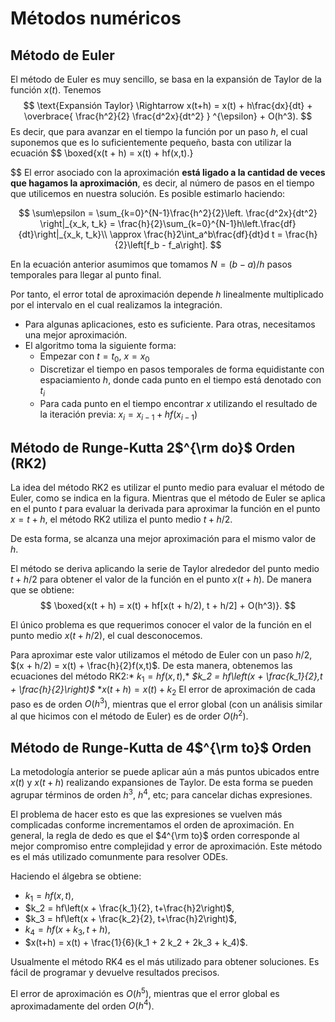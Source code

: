 # Métodos numéricos



## Método de Euler 
El método de Euler es muy sencillo, se basa en la expansión de Taylor de la función $x(t)$. Tenemos
$$
\text{Expansión Taylor} \Rightarrow x(t+h) = x(t) + h\frac{dx}{dt} + \overbrace{ \frac{h^2}{2} \frac{d^2x}{dt^2} } ^{\epsilon} + O(h^3).
$$
Es decir, que para avanzar en el tiempo la función por un paso $h$, el cual suponemos que es lo suficientemente pequeño, basta con utilizar la ecuación
$$
\boxed{x(t + h) = x(t) + hf(x,t).}

$$
El error asociado con la aproximación **está ligado a la cantidad de veces que hagamos la aproximación**, es decir, al número de pasos en el tiempo que utilicemos en nuestra solución. Es posible estimarlo haciendo:

$$
\sum\epsilon = \sum_{k=0}^{N-1}\frac{h^2}{2}\left. \frac{d^2x}{dt^2} \right|_{x_k, t_k} = \frac{h}{2}\sum_{k=0}^{N-1}h\left.\frac{df}{dt}\right|_{x_k, t_k}\\
\approx \frac{h}2\int_a^b\frac{df}{dt}d t = \frac{h}{2}\left[f_b - f_a\right].
$$


En la ecuación anterior asumimos que tomamos $N = (b-a)/h$ pasos temporales para llegar al punto final.

Por tanto, el error total de aproximación depende $h$ linealmente multiplicado por el intervalo en el cual realizamos la integración.

* Para algunas aplicaciones, esto es suficiente. Para otras, necesitamos una mejor aproximación.
* El algoritmo toma la siguiente forma:
  - Empezar con $t = t_0$, $x = x_0$
  - Discretizar el tiempo en pasos temporales de forma equidistante con espaciamiento $h$, donde cada punto en el tiempo está denotado con $t_i$
  - Para cada punto en el tiempo encontrar $x$ utilizando el resultado de la iteración previa: $x_i = x_{i-1} + hf(x_{i-1})$


## Método de Runge-Kutta 2$^{\rm do}$ Orden (RK2)
La idea del método RK2 es utilizar el punto medio para evaluar el método de Euler, como se indica en la figura. Mientras que el método de Euler se aplica en el punto $t$ para evaluar la derivada para aproximar la función en el punto $x = t + h$, el método RK2 utiliza el punto medio $t + h/2$. 

De esta forma, se alcanza una mejor aproximación para el mismo valor de $h$.

El método se deriva aplicando la serie de Taylor alrededor del punto medio $t + h/2$ para obtener el valor de la función en el punto $x(t + h)$. De manera que se obtiene:
$$
\boxed{x(t + h) = x(t) + hf[x(t + h/2), t + h/2] + O(h^3)}.
$$

El único problema es que requerimos conocer el valor de la función en el punto medio $x(t + h/2)$, el cual desconocemos.

Para aproximar este valor utilizamos el método de Euler con un paso $h/2$, $(x + h/2) = x(t) + \frac{h}{2}f(x,t)$. De esta manera, obtenemos las ecuaciones del método RK2:*
 $k_1 = hf(x,t),$*
 *$k_2 = hf\left(x + \frac{k_1}{2},t + \frac{h}{2}\right)$*
 *$x(t + h) = x(t) + k_2$
El error de aproximación de cada paso es de orden $O(h^3)$, mientras que el error global (con un análisis similar al que hicimos con el método de Euler) es de order $O(h^2)$.

## Método de Runge-Kutta de 4$^{\rm to}$ Orden

La metodología anterior se puede aplicar aún a más puntos ubicados entre $x(t)$ y $x(t + h)$ realizando expansiones de Taylor. De esta forma se pueden agrupar términos de orden $h^3$, $h^4$, etc; para cancelar dichas expresiones. 

El problema de hacer esto es que las expresiones se vuelven más complicadas conforme incrementamos el orden de aproximación. En general, la regla de dedo es que el $4^{\rm to}$ orden corresponde al mejor compromiso entre complejidad y error de aproximación. Este método es el más utilizado comunmente para resolver ODEs. 

Haciendo el álgebra se obtiene:
* $k_1 = hf(x, t)$,
* $k_2 = hf\left(x + \frac{k_1}{2}, t+\frac{h}2\right)$,
* $k_3 = hf\left(x + \frac{k_2}{2}, t+\frac{h}2\right)$,
* $k_4 = hf\left(x + k_3, t + h \right)$,
* $x(t+h) = x(t) + \frac{1}{6}(k_1 + 2 k_2 + 2k_3 + k_4)$.

Usualmente el método RK4 es el más utilizado para obtener soluciones. Es fácil de programar y devuelve resultados precisos. 

El error de aproximación es $O(h^5)$, mientras que el error global es aproximadamente del orden $O(h^4)$.







